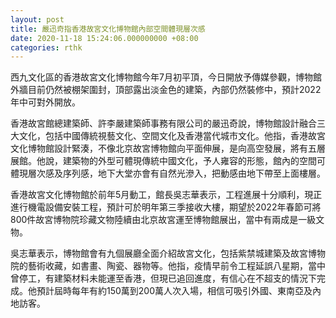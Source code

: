 ```yaml
---
layout: post
title: 嚴迅奇指香港故宮文化博物館內部空間體現層次感
date: 2020-11-18 15:24:06.000000000 +08:00
categories: rthk
---
```


西九文化區的香港故宮文化博物館今年7月初平頂，今日開放予傳媒參觀，博物館外牆目前仍然被棚架圍封，頂部露出淡金色的建築，內部仍然裝修中，預計2022年中可對外開放。

香港故宮館總建築師、許李嚴建築師事務有限公司的嚴迅奇說，博物館設計融合三大文化，包括中國傳統視藝文化、空間文化及香港當代城市文化。他指，香港故宮文化博物館設計緊湊，不像北京故宮博物館向平面伸展，是向高空發展，將有五層展館。他說，建築物的外型可體現傳統中國文化，予人雍容的形態，館內的空間可體現層次感及序列感，地下大堂亦會有自然光滲入，把動感由地下帶至上面樓層。

香港故宮文化博物館於前年5月動工，館長吳志華表示，工程進展十分順利，現正進行機電設備安裝工程，預計可於明年第三季接收大樓，期望於2022年春節可將800件故宮博物院珍藏文物陸續由北京故宮運至博物館展出，當中有兩成是一級文物。

吳志華表示，博物館會有九個展廳全面介紹故宮文化，包括紫禁城建築及故宮博物院的藝術收藏，如書畫、陶瓷、器物等。他指，疫情早前令工程延誤八星期，當中曾停工，有建築材料未能運至香港，但現已追回進度，有信心在不超支的情況下完成。他預計屆時每年有約150萬到200萬人次入場，相信可吸引外國、東南亞及內地訪客。
